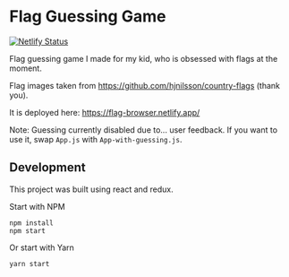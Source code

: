 # Flag Guessing Game

[![Netlify Status](https://api.netlify.com/api/v1/badges/dd22b2ea-dc61-4588-8336-bdbbd47e366b/deploy-status)](https://app.netlify.com/sites/flag-browser/deploys)

Flag guessing game I made for my kid, who is obsessed with flags at the moment.

Flag images taken from https://github.com/hjnilsson/country-flags (thank you).

It is deployed here: https://flag-browser.netlify.app/

Note: Guessing currently disabled due to... user feedback. If you want to use it, swap `App.js` with `App-with-guessing.js`.

## Development

This project was built using react and redux.

Start with NPM

```
npm install
npm start
```

Or start with Yarn

```
yarn start
```
